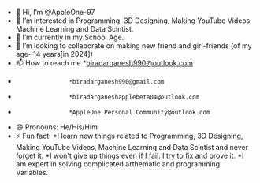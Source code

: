 - 👋 Hi, I’m @AppleOne-97
- 👀 I’m interested in Programming, 3D Designing, Making YouTube Videos, Machine Learning and Data Scintist.
- 🌱 I’m currently in my School Age.
- 💞️ I’m looking to collaborate on making new friend and girl-friends (of my age- 14 years[in 2024])
- 📫 How to reach me *biradarganesh990@outlook.com
-                    *biradarganesh990@gmail.com
-                    *biradarganeshapplebeta04@outlook.com
-                    *AppleOne.Personal.Community@outlook.com
- 😄 Pronouns: He/His/Him
- ⚡ Fun fact: *I learn new things related to Programming, 3D Designing, Making YouTube Videos, Machine Learning and Data Scintist                  and never forget it.
               *I won't give up things even if I fail. I try to fix and prove it.
               *I am expert in solving complicated arthematic and programming Variables.
<!---
AppleOne-97/AppleOne-97 is a ✨ special ✨ repository because its `README.md` (this file) appears on your GitHub profile.
You can click the Preview link to take a look at your changes.
--->
